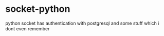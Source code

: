 # socket-python

python socket has authentication with postgresql and some stuff which i dont even remember
